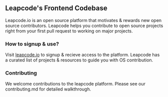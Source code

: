 ## Leapcode's Frontend Codebase

Leapcode.io is an open source platform that motivates & rewards new open source contributors. Leapcode helps you contribute to open source projects right from your first pull request to working on major projects.

### How to signup & use?

Visit [leapcode.io](https://leapcode.io) to signup & recieve access to the platform. Leapcode has a curated list of projects & resources to guide you with OS contribution.

### Contributing

We welcome contributions to the leapcode platform. Please see our contributing.md for detailed walkthrough.
